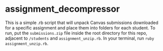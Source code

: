# assignment_decompressor

This is a simple .rb script that will unpack Canvas submissions downloaded for a specific assignment and place them into folders for each student. To run, put the `submissions.zip` file inside the root directory for this repo, adjacent to `/students` and `assignment_unzip.rb`. In your terminal, run `ruby assignment_unzip.rb`.

